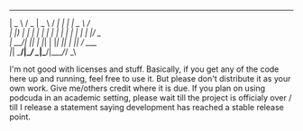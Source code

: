   ____   ___  ____   ____ _   _ ____    _
 |  _ \ / _ \|  _ \ / ___| | | |  _ \  / \
 | |_) | | | | | | | |   | | | | | | |/ _ \
 |  __/| |_| | |_| | |___| |_| | |_| / ___ \
 |_|    \___/|____/ \____|\___/|____/_/   \_\


 I'm not good with licenses and stuff. Basically, if you get any of the
 code here up and running, feel free to use it. But please don't distribute
 it as your own work. Give me/others credit where it is due. If you plan on
 using podcuda in an academic setting, please wait till the project is
 officialy over / till I release a statement saying development has reached
 a stable release point.





